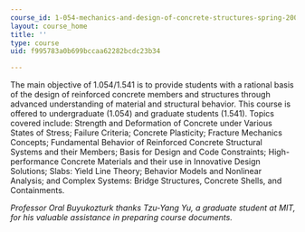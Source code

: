 ```yaml
---
course_id: 1-054-mechanics-and-design-of-concrete-structures-spring-2004
layout: course_home
title: ''
type: course
uid: f995783a0b699bccaa62282bcdc23b34

---
```

The main objective of 1.054/1.541 is to provide students with a rational basis of the design of reinforced concrete members and structures through advanced understanding of material and structural behavior. This course is offered to undergraduate (1.054) and graduate students (1.541). Topics covered include: Strength and Deformation of Concrete under Various States of Stress; Failure Criteria; Concrete Plasticity; Fracture Mechanics Concepts; Fundamental Behavior of Reinforced Concrete Structural Systems and their Members; Basis for Design and Code Constraints; High-performance Concrete Materials and their use in Innovative Design Solutions; Slabs: Yield Line Theory; Behavior Models and Nonlinear Analysis; and Complex Systems: Bridge Structures, Concrete Shells, and Containments.

_Professor Oral Buyukozturk thanks Tzu-Yang Yu, a graduate student at MIT, for his valuable assistance in preparing course documents._
